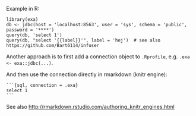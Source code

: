 
Example in R:

    library(exa)
    db <- jdbc(host = 'localhost:8563', user = 'sys', schema = 'public', password = '****')
    query(db, 'select 1')
    query(db, "select '{{label}}'", label = 'hej')  # see also https://github.com/Bart6114/infuser
    
Another approach is to first add a connection object to `.Rprofile`, e.g. `.exa <- exa::jdbc(...)`.

And then use the connection directly in rmarkdown (knitr engine):

    ```{sql, connection = .exa}
    select 1
    ```

See also http://rmarkdown.rstudio.com/authoring_knitr_engines.html
